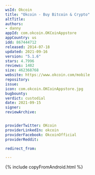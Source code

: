 ```yaml
---
wsId: Okcoin
title: "Okcoin - Buy Bitcoin & Crypto"
altTitle: 
authors:
- danny
appId: com.okcoin.OKCoinAppstore
appCountry: us
idd: 867444712
released: 2014-07-18
updated: 2021-09-16
version: "5.1.6"
stars: 4.7996
reviews: 1482
size: 462368768
website: https://www.okcoin.com/mobile
repository: 
issue: 
icon: com.okcoin.OKCoinAppstore.jpg
bugbounty: 
verdict: custodial
date: 2021-09-15
signer: 
reviewArchive:


providerTwitter: OKcoin
providerLinkedIn: okcoin
providerFacebook: OkcoinOfficial
providerReddit: 

redirect_from:

---
```


 {% include copyFromAndroid.html %}
